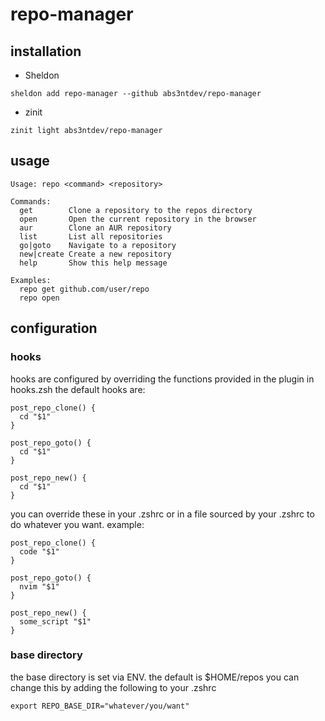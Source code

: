 # repo-manager

## installation

- Sheldon

```
sheldon add repo-manager --github abs3ntdev/repo-manager
```

- zinit

```
zinit light abs3ntdev/repo-manager
```

## usage

```
Usage: repo <command> <repository>

Commands:
  get        Clone a repository to the repos directory
  open       Open the current repository in the browser
  aur        Clone an AUR repository
  list       List all repositories
  go|goto    Navigate to a repository
  new|create Create a new repository
  help       Show this help message

Examples:
  repo get github.com/user/repo
  repo open
```

## configuration

### hooks

hooks are configured by overriding the functions provided in the plugin in hooks.zsh
the default hooks are:

```
post_repo_clone() {
  cd "$1"
}

post_repo_goto() {
  cd "$1"
}

post_repo_new() {
  cd "$1"
}
```

you can override these in your .zshrc or in a file sourced by your .zshrc to do whatever you want. example:

```
post_repo_clone() {
  code "$1"
}

post_repo_goto() {
  nvim "$1"
}

post_repo_new() {
  some_script "$1"
}
```

### base directory

the base directory is set via ENV. the default is $HOME/repos you can change this by adding the following to your .zshrc

```
export REPO_BASE_DIR="whatever/you/want"
```
